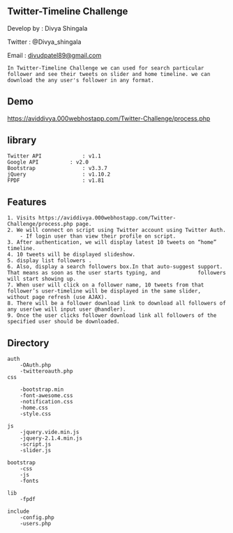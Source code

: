 ## Twitter-Timeline Challenge

 Develop by : Divya Shingala
 
 Twitter    : @Divya_shingala
 
 Email      : divudpatel89@gmail.com
 

	In Twitter-Timeline Challenge we can used for search particular follower and see their tweets on slider and home timeline. we can download the any user's follower in any format.
	
## Demo

https://aviddivya.000webhostapp.com/Twitter-Challenge/process.php

## library

	Twitter API  			: v1.1 
	Google API 	 		: v2.0
	Bootstrap    			: v3.3.7
	jQuery       			: v1.10.2
	FPDF 	     			: v1.81
	
## Features

	1. Visits https://aviddivya.000webhostapp.com/Twitter-Challenge/process.php page.
	2. We will connect on script using Twitter account using Twitter Auth.
		- If login user than view their profile on script.
	3. After authentication, we will display latest 10 tweets on “home” timeline.
	4. 10 tweets will be displayed slideshow.
	5. display list followers .
	6. Also, display a search followers box.In that auto-suggest support. That means as soon as the user starts typing, and 		   followers will start showing up.
	7. When user will click on a follower name, 10 tweets from that follower’s user-timeline will be displayed in the same slider, 		   without page refresh (use AJAX).
	8. There will be a follower download link to download all followers of any user(we will input user @handler).
	9. Once the user clicks follower download link all followers of the specified user should be downloaded.
	
## Directory

	auth
		-OAuth.php
		-twitteroauth.php
	css
  
		-bootstrap.min
		-font-awesome.css
		-notification.css
		-home.css
		-style.css
    
	js
		-jquery.vide.min.js
		-jquery-2.1.4.min.js
		-script.js
		-slider.js
    
	bootstrap
		-css
		-js
		-fonts
    
	lib
		-fpdf
    
	include
		-config.php
		-users.php
	
